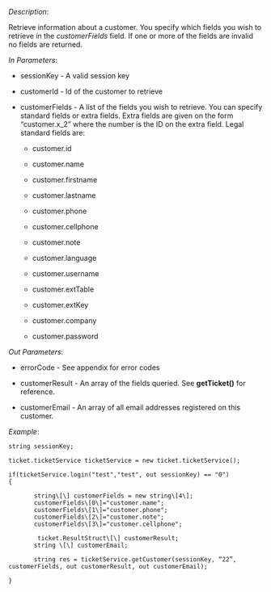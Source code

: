 <properties date="2016-06-24"
SortOrder="157"
/>

*Description*:

Retrieve information about a customer. You specify which fields you wish to retrieve in the *customerFields* field. If one or more of the fields are invalid no fields are returned.

 

*In Parameters*:

* sessionKey            - A valid session key

* customerId            - Id of the customer to retrieve

* customerFields      - A list of the fields you wish to retrieve. You can specify standard fields or extra fields. Extra fields are given on the form “customer.x\_2” where the number is the ID on the extra field. Legal standard fields are:

  *   customer.id

  *   customer.name

  *   customer.firstname

  *   customer.lastname

  *   customer.phone

  *   customer.cellphone

  *   customer.note

  *   customer.language

  *   customer.username

  *   customer.extTable

  *   customer.extKey

  *   customer.company

  *   customer.password

 

*Out Parameters*:

* errorCode  - See appendix for error codes

* customerResult     - An array of the fields queried. See **getTicket()** for reference.

* customerEmail      - An array of all email addresses registered on this customer.

 

*Example*:
```
string sessionKey;

ticket.ticketService ticketService = new ticket.ticketService();

if(ticketService.login("test","test", out sessionKey) == "0")
{

       string\[\] customerFields = new string\[4\];
       customerFields\[0\]="customer.name";
       customerFields\[1\]="customer.phone";
       customerFields\[2\]="customer.note";
       customerFields\[3\]="customer.cellphone";

        ticket.ResultStruct\[\] customerResult;
       string \[\] customerEmail;
                                                             
       string res = ticketService.getCustomer(sessionKey, “22”, customerFields, out customerResult, out customerEmail);

}
```